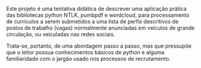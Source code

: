 Este projeto é uma tentativa didática de descrever uma aplicação prática das bibliotecas python NTLK, pumbpdf e wordcloud, para processamento de curriculos a serem submetidos a uma lista de perfis descritivos de postos de trabalho (vagas) normalmente anunciadas em veículos de grande circulação, ou veiculadas nas redes sociais.

Trata-se, portanto, de uma abordagem passo a passo, mas que pressupõe que o leitor possua conhecimentos básicos de python e alguma familiaridade com o jargão usado nos processos de recrutamento.
 